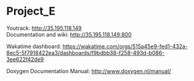 # Project_E

Youtrack: http://35.195.118.149<br />
Documentation and wiki: http://35.195.118.149:800

Wakatime dashboard: https://wakatime.com/orgs/515a45e9-fed1-432a-8ec5-5f7918422ea3/dashboards/f9bdbb38-f258-493d-b086-3ee622f42de9

Doxygen Documentation Manual: http://www.doxygen.nl/manual/
